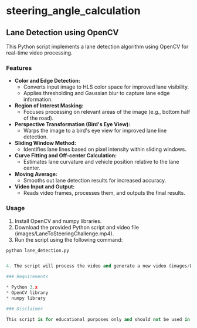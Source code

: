 # steering_angle_calculation

## Lane Detection using OpenCV

This Python script implements a lane detection algorithm using OpenCV for real-time video processing.

### Features

* **Color and Edge Detection:**
    * Converts input image to HLS color space for improved lane visibility.
    * Applies thresholding and Gaussian blur to capture lane edge information.
* **Region of Interest Masking:**
    * Focuses processing on relevant areas of the image (e.g., bottom half of the road).
* **Perspective Transformation (Bird's Eye View):**
    * Warps the image to a bird's eye view for improved lane line detection.
* **Sliding Window Method:**
    * Identifies lane lines based on pixel intensity within sliding windows.
* **Curve Fitting and Off-center Calculation:**
    * Estimates lane curvature and vehicle position relative to the lane center.
* **Moving Average:**
    * Smooths out lane detection results for increased accuracy.
* **Video Input and Output:**
    * Reads video frames, processes them, and outputs the final results.

### Usage

1. Install OpenCV and numpy libraries.
2. Download the provided Python script and video file (images/LaneToSteeringChallenge.mp4).
3. Run the script using the following command:

```python
python lane_detection.py


4. The script will process the video and generate a new video (images/LaneToSteeringChallenge.avi) with lane lines and curvature information overlaid.

### Requirements

* Python 3.x
* OpenCV library
* numpy library

### Disclaimer

This script is for educational purposes only and should not be used in real-world self-driving applications. It may not be robust to various lighting conditions, road markings, and other environmental factors.
